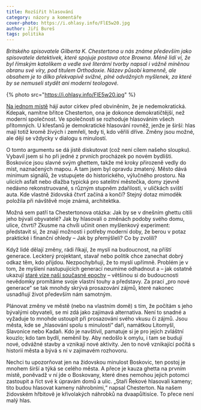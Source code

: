 ```yaml
---
title: Rozšířit hlasování
category: názory a komentáře
cover-photo: https://i.ohlasy.info/FlE5w20.jpg
author: Jiří Bureš
tags: politika
---
```


*Britského spisovatele Gilberta K. Chestertona u nás známe především jako spisovatele detektivek, které spojuje postava otce Browna.  Méně lidí ví, že byl římským katolíkem a vedle své literární tvorby napsal i vážně míněnou obranu své víry, pod titulem Orthodoxie. Název působí kamenně, ale obsahem je to dílko překvapivě svižné, plné odvážných myšlenek, za které by se nemuseli stydět ani moderní teologové.*

{% photo src="https://i.ohlasy.info/FlE5w20.jpg" %}

[Na jednom místě](http://www.pagebypagebooks.com/Gilbert_K_Chesterton/Orthodoxy/The_Ethics_of_Elfland_p2.html) hájí autor církev před obviněním, že je nedemokratická. Kdepak, namítne břitce Chesterton, ona je dokonce demokratičtější, než moderní společnost. Ve společnosti se rozhoduje hlasováním všech přítomných. U křesťanů je demokratické hlasování rovněž, jenže je širší: hlas mají totiž kromě živých i zemřelí, tedy ti, kdo věřili dříve. Změny jsou možné, ale dějí se vždycky v dialogu s minulostí.

O tomto argumentu se dá jistě diskutovat (což není cílem našeho sloupku). Vybavil jsem si ho při jedné z prvních procházek po novém bydlišti. Boskovice jsou slavné svým ghettem, takže mé kroky přirozeně vedly do míst, naznačených mapou. A tam jsem byl opravdu zmatený. Město dává minimum signálů, že vstupujete do historického, výlučného prostoru. Na ulicích asfalt nebo dlažba typická pro satelitní městečka, domy zjevně nedávno rekonstruované, s různým stupněm zdařilosti, v uličkách sviští auta. Kde vlastně židovská čtvrť začíná a končí? Stejný dotaz mimoděk položila při návštěvě moje známá, architektka.

Možná sem patří ta Chestertonova otázka: Jak by se v dnešním ghettu cítili jeho bývalí obyvatelé? Jak by hlasovali o změnách podoby svého domu, ulice, čtvrti? Zkusme na chvíli učinit onen myšlenkový experiment: představit si, že znají možnosti i potřeby moderní doby, že berou v potaz praktické i finanční ohledy – Jak by přemýšleli? Co by zvolili?

Když lidé dělají změny, rádi říkají, že myslí na budoucnost, na příští generace. Leckterý projektant, stavař nebo politik chce zanechat dobrý odkaz těm, kdo přijdou. Nezpochybňuji, že to myslí upřímně. Problém je v tom, že myšlení nastupujících generací neumíme odhadnout a – jak ostatně ukazují [staré vize naší současné epochy](http://www.filokartie.cz/vyber-z-nabidky-pohlednic-www-philashop-cz-r-16-c-81) – většinou si do budoucnosti nevědomky promítáme svoje vlastní touhy a představy. Za prací „pro nové generace“ se tak mnohdy skrývá prosazování zájmů, které nakonec usnadňují život především nám samotným.

Plánovat změny ve městě (nebo na vlastním domě) s tím, že počítám s jeho bývalými obyvateli, se mi zdá jako zajímavá alternativa. Není to snadné a vyžaduje to mnohde ustoupit při prosazování svého vkusu či zájmů. Jsou města, kde se „hlasování spolu s minulostí“ daří, namátkou Litomyšl, Slavonice nebo Kadaň. Kdo je navštívil, pamatuje si je pro jejich zvláštní kouzlo; kdo tam bydlí, neměnil by. Aby nedošlo k omylu, i tam se budují nové, odvážné stavby a vznikají nové aktivity. Jen to nově vznikající počítá s historií města a bývá s ní v zajímavém rozhovoru. 

Nechci tu upozorňovat jen na židovskou minulost Boskovic, ten postoj je mnohem širší a týká se celého města. A přece je kauza ghetta na prvním místě, poněvadž v ní jde o Boskovany, které dnes nemohou jejich potomci zastoupit a říct své k úpravám domů a ulic. „Staří Řekové hlasovali kameny; tito budou hlasovat kameny náhrobními,“ napsal Chesterton. Na našem židovském hřbitově je křivolakých náhrobků na dvaapůltisíce. To přece není malý hlas.
